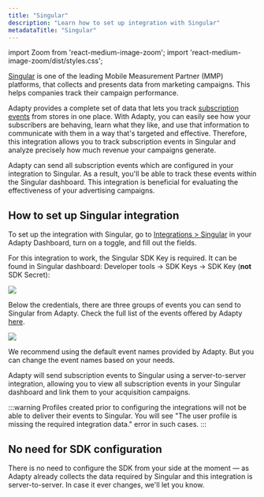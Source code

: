 ```yaml
---
title: "Singular"
description: "Learn how to set up integration with Singular"
metadataTitle: "Singular"
---
```


import Zoom from 'react-medium-image-zoom';
import 'react-medium-image-zoom/dist/styles.css';

[Singular](https://www.singular.net/) is one of the leading Mobile Measurement Partner (MMP) platforms, that collects and presents data from marketing campaigns. This helps companies track their campaign performance. 

Adapty provides a complete set of data that lets you track [subscription events](events) from stores in one place. With Adapty, you can easily see how your subscribers are behaving, learn what they like, and use that information to communicate with them in a way that's targeted and effective. Therefore, this integration allows you to track subscription events in Singular and analyze precisely how much revenue your campaigns generate.

Adapty can send all subscription events which are configured in your integration to Singular. As a result, you'll be able to track these events within the Singular dashboard. This integration is beneficial for evaluating the effectiveness of your advertising campaigns.

## How to set up Singular integration

To set up the integration with Singular, go to [Integrations > Singular](https://app.adapty.io/integrations/singular) in your Adapty Dashboard, turn on a toggle, and fill out the fields.

For this integration to work, the Singular SDK Key is required. It can be found in Singular dashboard: Developer tools -> SDK Keys -> SDK Key (**not** SDK Secret):


<Zoom>
  <img src={require('./img/4bc50d1-singular_sdk_key.webp').default}
  style={{
    border: '1px solid #727272', /* border width and color */
    width: '700px', /* image width */
    display: 'block', /* for alignment */
    margin: '0 auto' /* center alignment */
  }}
/>
</Zoom>





Below the credentials, there are three groups of events you can send to Singular from Adapty. Check the full list of the events offered by Adapty [here](events).


<Zoom>
  <img src={require('./img/e67de0c-singular_events.webp').default}
  style={{
    border: '1px solid #727272', /* border width and color */
    width: '700px', /* image width */
    display: 'block', /* for alignment */
    margin: '0 auto' /* center alignment */
  }}
/>
</Zoom>





We recommend using the default event names provided by Adapty. But you can change the event names based on your needs.

Adapty will send subscription events to Singular using a server-to-server integration, allowing you to view all subscription events in your Singular dashboard and link them to your acquisition campaigns.

:::warning
Profiles created prior to configuring the integrations will not be able to deliver their events to Singular. You will see "The user profile is missing the required integration data." error in such cases.
:::

## No need for SDK configuration

There is no need to configure the SDK from your side at the moment — as Adapty already collects the data required by Singular and this integration is server-to-server. In case it ever changes, we'll let you know.